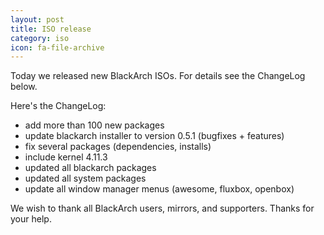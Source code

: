 ```yaml
---
layout: post
title: ISO release
category: iso
icon: fa-file-archive
---
```


Today we released new BlackArch ISOs. For details see the ChangeLog below.

Here's the ChangeLog:


* add more than 100 new packages
* update blackarch installer to version 0.5.1 (bugfixes + features)
* fix several packages (dependencies, installs)
* include kernel 4.11.3
* updated all blackarch packages
* updated all system packages
* update all window manager menus (awesome, fluxbox, openbox)


We wish to thank all BlackArch users, mirrors, and supporters. Thanks for your help.
